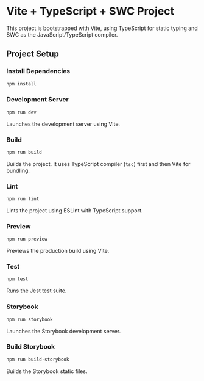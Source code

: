 # Vite + TypeScript + SWC Project

This project is bootstrapped with Vite, using TypeScript for static typing and SWC as the JavaScript/TypeScript compiler.

## Project Setup

### Install Dependencies

```bash
npm install
```

### Development Server

```bash
npm run dev
```

Launches the development server using Vite.

### Build

```bash
npm run build
```

Builds the project. It uses TypeScript compiler (`tsc`) first and then Vite for bundling.

### Lint

```bash
npm run lint
```

Lints the project using ESLint with TypeScript support.

### Preview

```bash
npm run preview
```

Previews the production build using Vite.

### Test

```bash
npm test
```

Runs the Jest test suite.

### Storybook

```bash
npm run storybook
```

Launches the Storybook development server.

### Build Storybook

```bash
npm run build-storybook
```

Builds the Storybook static files.